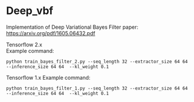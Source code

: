 # Deep_vbf
Implementation of Deep Variational Bayes Filter
paper: https://arxiv.org/pdf/1605.06432.pdf

Tensorflow 2.x  
Example command:

`python train_bayes_filter_2.py --seq_length 32 --extractor_size 64 64 --inference_size 64 64  --kl_weight 0.1`

Tensorflow 1.x 
Example command:

`python train_bayes_filter_1.py --seq_length 32 --extractor_size 64 64 --inference_size 64 64  --kl_weight 0.1`

